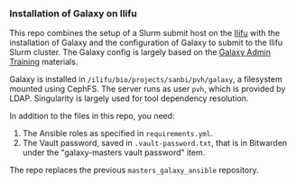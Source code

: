 ### Installation of Galaxy on Ilifu

This repo combines the setup of a Slurm submit host on the [Ilifu](https://ilifu.ac.za) with the installation of Galaxy and the configuration of Galaxy to submit to the Ilifu Slurm cluster. The Galaxy config is largely based on the [Galaxy Admin Training](https://training.galaxyproject.org/training-material/learning-pathways/admin-training.html) materials.

Galaxy is installed in `/ilifu/bio/projects/sanbi/pvh/galaxy`, a filesystem mounted using CephFS. The server runs as user `pvh`, which
is provided by LDAP. Singularity is largely used for tool dependency resolution.

In addition to the files in this repo, you need:

1. The Ansible roles as specified in `requirements.yml`.
2. The Vault password, saved in `.vault-password.txt`, that is in Bitwarden under the "galaxy-masters vault password" item.

The repo replaces the previous `masters_galaxy_ansible` repository.
